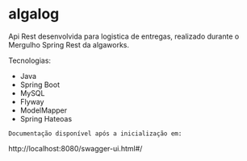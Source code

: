 # algalog



Api Rest desenvolvida para logistica de entregas, realizado durante o Mergulho Spring Rest da algaworks.

Tecnologias:
- Java 
- Spring Boot
- MySQL
- Flyway
- ModelMapper
- Spring Hateoas

`Documentação disponível após a inicialização em:`


http://localhost:8080/swagger-ui.html#/
